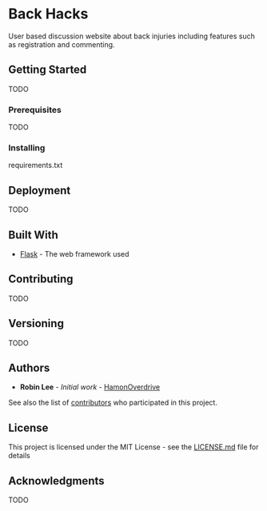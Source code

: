 # Back Hacks

User based discussion website about back injuries including features such as registration and commenting.

## Getting Started

TODO

### Prerequisites

TODO

### Installing

requirements.txt

## Deployment

TODO

## Built With

* [Flask](http://flask.pocoo.org/) - The web framework used

## Contributing

TODO

## Versioning

TODO

## Authors

* **Robin Lee** - *Initial work* - [HamonOverdrive](https://github.com/HamonOverdrive)

See also the list of [contributors](https://github.com/your/project/contributors) who participated in this project.

## License

This project is licensed under the MIT License - see the [LICENSE.md](LICENSE.md) file for details

## Acknowledgments

TODO

